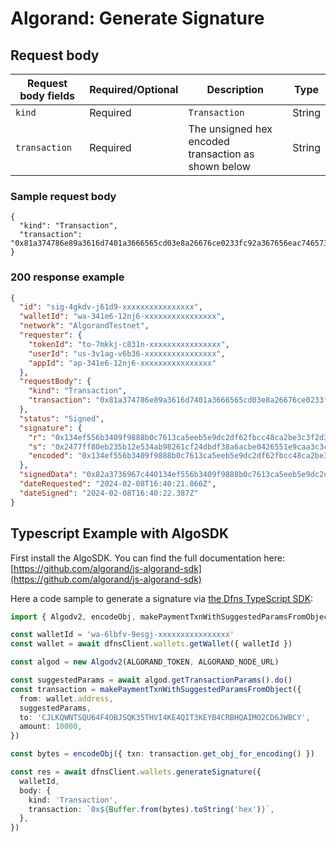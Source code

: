 # Algorand: Generate Signature

## Request body <a href="#transaction-request-body" id="transaction-request-body"></a>

| Request body fields | Required/Optional | Description                                         | Type   |
| ------------------- | ----------------- | --------------------------------------------------- | ------ |
| `kind`              | Required          | `Transaction`                                       | String |
| `transaction`       | Required          | The unsigned hex encoded transaction as shown below | String |

### Sample request body <a href="#sample-transaction-request" id="sample-transaction-request"></a>

```shell
{
  "kind": "Transaction",
  "transaction": "0x81a374786e89a3616d7401a3666565cd03e8a26676ce0233fc92a367656eac746573746e65742d76312e30a26768c4204863b518a4b3c84ec810f22d4f1081cb0f71f059a7ac20dec62f7f70e5093a22a26c76ce0234007aa3726376c4202c72fe6b78fb1ac99b8e72c9224a6f114c63e598fc1bcf6b048012ae9fc4730aa3736e64c4201256a859b39429ee178e0a65056fb33d51c5139044f6a2603c144278010c7684a474797065a3706179"
}
```

### 200 response example <a href="#transaction-response-example" id="transaction-response-example"></a>

```json
{
  "id": "sig-4gkdv-j61d9-xxxxxxxxxxxxxxxx",
  "walletId": "wa-341e6-12nj6-xxxxxxxxxxxxxxxx",
  "network": "AlgorandTestnet",
  "requester": {
    "tokenId": "to-7mkkj-c831n-xxxxxxxxxxxxxxxx",
    "userId": "us-3v1ag-v6b36-xxxxxxxxxxxxxxxx",
    "appId": "ap-341e6-12nj6-xxxxxxxxxxxxxxxx"
  },
  "requestBody": {
    "kind": "Transaction",
    "transaction": "0x81a374786e89a3616d7401a3666565cd03e8a26676ce0233fc92a367656eac746573746e65742d76312e30a26768c4204863b518a4b3c84ec810f22d4f1081cb0f71f059a7ac20dec62f7f70e5093a22a26c76ce0234007aa3726376c4202c72fe6b78fb1ac99b8e72c9224a6f114c63e598fc1bcf6b048012ae9fc4730aa3736e64c4201256a859b39429ee178e0a65056fb33d51c5139044f6a2603c144278010c7684a474797065a3706179"
  },
  "status": "Signed",
  "signature": {
    "r": "0x134ef556b3409f9888b0c7613ca5eeb5e9dc2df62fbcc48ca2be3c3f2d3ca7f5",
    "s": "0x2477ff80eb235b12e534ab98261cf24dbdf38a6acbe0426551e9caa3c3c07702",
    "encoded": "0x134ef556b3409f9888b0c7613ca5eeb5e9dc2df62fbcc48ca2be3c3f2d3ca7f52477ff80eb235b12e534ab98261cf24dbdf38a6acbe0426551e9caa3c3c07702"
  },
  "signedData": "0x82a3736967c440134ef556b3409f9888b0c7613ca5eeb5e9dc2df62fbcc48ca2be3c3f2d3ca7f52477ff80eb235b12e534ab98261cf24dbdf38a6acbe0426551e9caa3c3c07702a374786e89a3616d7401a3666565cd03e8a26676ce0233fc92a367656eac746573746e65742d76312e30a26768c4204863b518a4b3c84ec810f22d4f1081cb0f71f059a7ac20dec62f7f70e5093a22a26c76ce0234007aa3726376c4202c72fe6b78fb1ac99b8e72c9224a6f114c63e598fc1bcf6b048012ae9fc4730aa3736e64c4201256a859b39429ee178e0a65056fb33d51c5139044f6a2603c144278010c7684a474797065a3706179",
  "dateRequested": "2024-02-08T16:40:21.866Z",
  "dateSigned": "2024-02-08T16:40:22.387Z"
}
```

## Typescript Example with AlgoSDK

First install the AlgoSDK. You can find the full documentation here: [https://github.com/algorand/js-algorand-sdk](https://github.com/algorand/js-algorand-sdk)

Here a code sample to generate a signature via [the Dfns TypeScript SDK](https://github.com/dfns/dfns-sdk-ts):

```typescript
import { Algodv2, encodeObj, makePaymentTxnWithSuggestedParamsFromObject } from 'algosdk'

const walletId = 'wa-6lbfv-9esgj-xxxxxxxxxxxxxxxx'
const wallet = await dfnsClient.wallets.getWallet({ walletId })

const algod = new Algodv2(ALGORAND_TOKEN, ALGORAND_NODE_URL)

const suggestedParams = await algod.getTransactionParams().do()
const transaction = makePaymentTxnWithSuggestedParamsFromObject({
  from: wallet.address,
  suggestedParams,
  to: 'CJLKQWNTSQU64F4OBJSQK35THVI4KE4QIT3KEYB4CRBHQAIMO2CD6JWBCY',
  amount: 10000,
})

const bytes = encodeObj({ txn: transaction.get_obj_for_encoding() })

const res = await dfnsClient.wallets.generateSignature({
  walletId,
  body: {
    kind: 'Transaction',
    transaction: `0x${Buffer.from(bytes).toString('hex')}`,
  },
})
```
